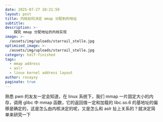 ```yaml
---
date: 2025-07-27 10:21:59
layout: post
title: 内核如何决定 mmap 分配到的地址
subtitle: 
description: >-
    探究 mmap 分配地址的内核实现
image: >-
  /assets/img/uploads/starrail_stelle.jpg
optimized_image: >-
  /assets/img/uploads/starrail_stelle.jpg
category: half-finished
tags:
  - mmap address
  - aslr
  - linux kernel address layout
author: rosayxy
paginate: true
---
```

熟悉 pwn 的友友一定会知道，在 linux 系统下，我们 mmap 一片固定大小的内存，调用 glibc 中 mmap 函数，它的返回值一定和加载的 libc.so.6 的基地址的偏移是确定的，这是怎么由内核决定的呢，又是怎么和 aslr 扯上关系的？就决定简单来研究一下

